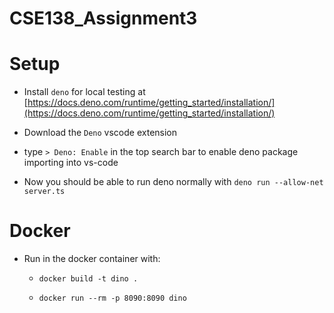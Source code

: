 # CSE138_Assignment3

# Setup

- Install `deno` for local testing at [https://docs.deno.com/runtime/getting_started/installation/](https://docs.deno.com/runtime/getting_started/installation/)

- Download the `Deno` vscode extension

- type `> Deno: Enable` in the top search bar to enable deno package importing into vs-code

- Now you should be able to run deno normally with
  `deno run --allow-net server.ts`

# Docker

- Run in the docker container with:

  - `docker build -t dino .`

  - `docker run --rm -p 8090:8090 dino`
